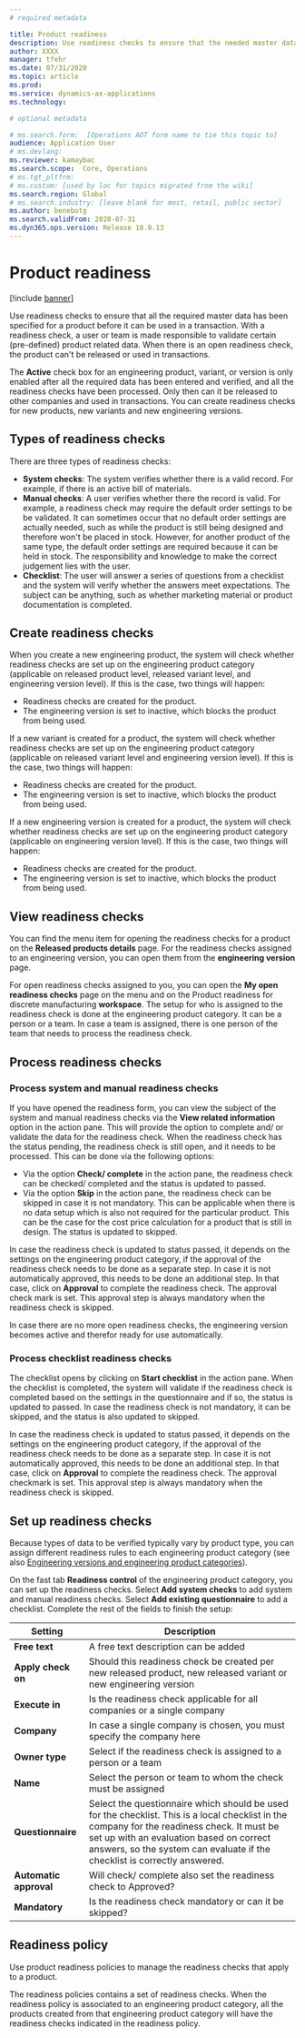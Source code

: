 ```yaml
---
# required metadata

title: Product readiness
description: Use readiness checks to ensure that the needed master data is completed for a product before it is used in transactions.
author: XXXX
manager: tfehr
ms.date: 07/31/2020
ms.topic: article
ms.prod: 
ms.service: dynamics-ax-applications
ms.technology: 

# optional metadata

# ms.search.form:  [Operations AOT form name to tie this topic to]
audience: Application User
# ms.devlang: 
ms.reviewer: kamaybac
ms.search.scope:  Core, Operations
# ms.tgt_pltfrm: 
# ms.custom: [used by loc for topics migrated from the wiki]
ms.search.region: Global
# ms.search.industry: [leave blank for most, retail, public sector]
ms.author: benebotg
ms.search.validFrom: 2020-07-31
ms.dyn365.ops.version: Release 10.0.13
---
```


# Product readiness

[!include [banner](../includes/banner.md)]

Use readiness checks to ensure that all the required master data has been specified for a product before it can be used in a transaction. With a readiness check, a user or team is made responsible to validate certain (pre-defined) product related data. When there is an open readiness check, the product can't be released or used in transactions.

The **Active** check box for an engineering product, variant, or version is only enabled after all the required data has been entered and verified, and all the readiness checks have been processed. Only then can it be released to other companies and used in transactions. You can create readiness checks for new products, new variants and new engineering versions.

## Types of readiness checks

There are three types of readiness checks:

- **System checks**: The system verifies whether there is a valid record. For example, if there is an active bill of materials.
- **Manual checks**: A user verifies whether there the record is valid. For example, a readiness check may require the default order settings to be be validated. It can sometimes occur that no default order settings are actually needed, such as while the product is still being designed and therefore won't be placed in stock. However, for another product of the same type, the default order settings are required because it can be held in stock. The responsibility and knowledge to make the correct judgement lies with the user.
- **Checklist**: The user will answer a series of questions from a checklist and the system will verify whether the answers meet expectations. The subject can be anything, such as whether marketing material or product documentation is completed.

## Create readiness checks

When you create a new engineering product, the system will check whether readiness checks are set up on the engineering product category (applicable on released product level, released variant level, and engineering version level). If this is the case, two things will happen:

- Readiness checks are created for the product.
- The engineering version is set to inactive, which blocks the product from being used.

If a new variant is created for a product, the system will check whether readiness checks are set up on the engineering product category (applicable on released variant level and engineering version level). If this is the case, two things will happen:

- Readiness checks are created for the product.
- The engineering version is set to inactive, which blocks the product from being used.

If a new engineering version is created for a product, the system will check whether readiness checks are set up on the engineering product category (applicable on engineering version level). If this is the case, two things will happen:

- Readiness checks are created for the product.
- The engineering version is set to inactive, which blocks the product from being used.

<!-- KFM How do we set up readiness checks for the product category? I think we may need a procedure. -->

## View readiness checks

You can find the menu item for opening the readiness checks for a product on the **Released products details** page. For the readiness checks assigned to an engineering version, you can open them from the **engineering version** page.

For open readiness checks assigned to you, you can open the **My open readiness checks** page on the menu and on the Product readiness for discrete manufacturing **workspace**. The setup for who is assigned to the readiness check is done at the engineering product category. It can be a person or a team. In case a team is assigned, there is one person of the team that needs to process the readiness check.

## Process readiness checks

### Process system and manual readiness checks

If you have opened the readiness form, you can view the subject of the system and manual readiness checks via the **View related information** option in the action pane. This will provide the option to complete and/ or validate the data for the readiness check. When the readiness check has the status pending, the readiness check is still open, and it needs to be processed. This can be done via the following options:

- Via the option **Check/ complete** in the action pane, the readiness check can be checked/ completed and the status is updated to passed.
- Via the option **Skip** in the action pane, the readiness check can be skipped in case it is not mandatory. This can be applicable when there is no data setup which is also not required for the particular product. This can be the case for the cost price calculation for a product that is still in design. The status is updated to skipped.

In case the readiness check is updated to status passed, it depends on the settings on the engineering product category, if the approval of the readiness check needs to be done as a separate step. In case it is not automatically approved, this needs to be done an additional step. In that case, click on **Approval** to complete the readiness check. The approval check mark is set. This approval step is always mandatory when the readiness check is skipped.

In case there are no more open readiness checks, the engineering version becomes active and therefor ready for use automatically.

### Process checklist readiness checks

The checklist opens by clicking on **Start checklist** in the action pane. When the checklist is completed, the system will validate if the readiness check is completed based on the settings in the questionnaire and if so, the status is updated to passed. In case the readiness check is not mandatory, it can be skipped, and the status is also updated to skipped.

In case the readiness check is updated to status passed, it depends on the settings on the engineering product category, if the approval of the readiness check needs to be done as a separate step. In case it is not automatically approved, this needs to be done an additional step. In that case, click on **Approval** to complete the readiness check. The approval checkmark is set. This approval step is always mandatory when the readiness check is skipped.

## Set up readiness checks

Because types of data to be verified typically vary by product type, you can assign different readiness rules to each engineering product category (see also [Engineering versions and engineering product categories](engineering-versions-product-category.md)).

<!-- KFM: I can't find any of these settings for the product category. Does the system still work like this? -->

On the fast tab **Readiness control** of the engineering product category, you can set up the readiness checks. Select **Add system checks** to add system and manual readiness checks. Select **Add existing questionnaire** to add a checklist. Complete the rest of the fields to finish the setup:

| **Setting** | Description |
| --- | --- |
| **Free text** | A free text description can be added |
| **Apply check on** | Should this readiness check be created per new released product, new released variant or new engineering version |
| **Execute in** | Is the readiness check applicable for all companies or a single company |
| **Company** | In case a single company is chosen, you must specify the company here |
| **Owner type** | Select if the readiness check is assigned to a person or a team |
| **Name** | Select the person or team to whom the check must be assigned |
| **Questionnaire** | Select the questionnaire which should be used for the checklist. This is a local checklist in the company for the readiness check. It must be set up with an evaluation based on correct answers, so the system can evaluate if the checklist is correctly answered. <!-- KFM: We should provide detailed instructions for how to set up the checklist. -->|
| **Automatic approval** | Will check/ complete also set the readiness check to Approved? |
| **Mandatory** | Is the readiness check mandatory or can it be skipped? |

## Readiness policy

Use product readiness policies to manage the readiness checks that apply to a product. <!-- KFM: How can we manage them? Where is this feature? -->

The readiness policies contains a set of readiness checks. When the readiness policy is associated to an engineering product category, all the products created from that engineering product category will have the readiness checks indicated in the readiness policy.

<!-- KFM: We should have a full procedure for how to create product readiness policies -->